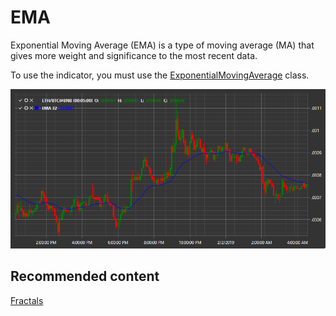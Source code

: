 # EMA

Exponential Moving Average (EMA) is a type of moving average (MA) that gives more weight and significance to the most recent data. 

To use the indicator, you must use the [ExponentialMovingAverage](../api/StockSharp.Algo.Indicators.ExponentialMovingAverage.html) class. 

![IndicatorExponentialMovingAverage](../images/IndicatorExponentialMovingAverage.png)

## Recommended content

[Fractals](IndicatorFractals.md)
